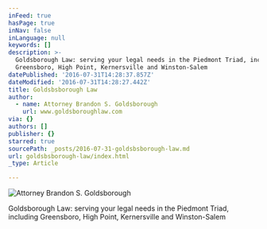 ```yaml
---
inFeed: true
hasPage: true
inNav: false
inLanguage: null
keywords: []
description: >-
  Goldsborough Law: serving your legal needs in the Piedmont Triad, including
  Greensboro, High Point, Kernersville and Winston-Salem
datePublished: '2016-07-31T14:28:37.857Z'
dateModified: '2016-07-31T14:28:27.442Z'
title: Goldsbsborough Law
author:
  - name: Attorney Brandon S. Goldsborough
    url: www.goldsboroughlaw.com
via: {}
authors: []
publisher: {}
starred: true
sourcePath: _posts/2016-07-31-goldsbsborough-law.md
url: goldsbsborough-law/index.html
_type: Article

---
```

![Attorney Brandon S. Goldsborough](https://the-grid-user-content.s3-us-west-2.amazonaws.com/31a1e2fc-2318-4c4e-9e6d-458871d5fe58.jpg)

Goldsborough Law: serving your legal needs in the Piedmont Triad, including Greensboro, High Point, Kernersville and Winston-Salem